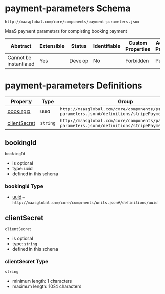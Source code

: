 # payment-parameters Schema

```
http://maasglobal.com/core/components/payment-parameters.json
```

MaaS payment parameters for completing booking payment

| Abstract               | Extensible | Status  | Identifiable | Custom Properties | Additional Properties | Defined In                                                         |
| ---------------------- | ---------- | ------- | ------------ | ----------------- | --------------------- | ------------------------------------------------------------------ |
| Cannot be instantiated | Yes        | Develop | No           | Forbidden         | Permitted             | [core/components/payment-parameters.json](payment-parameters.json) |

# payment-parameters Definitions

| Property                      | Type     | Group                                                                                                |
| ----------------------------- | -------- | ---------------------------------------------------------------------------------------------------- |
| [bookingId](#bookingid)       | uuid     | `http://maasglobal.com/core/components/payment-parameters.json#/definitions/stripePaymentParameters` |
| [clientSecret](#clientsecret) | `string` | `http://maasglobal.com/core/components/payment-parameters.json#/definitions/stripePaymentParameters` |

## bookingId

`bookingId`

- is optional
- type: uuid
- defined in this schema

### bookingId Type

- [uuid](units.md) – `http://maasglobal.com/core/components/units.json#/definitions/uuid`

## clientSecret

`clientSecret`

- is optional
- type: `string`
- defined in this schema

### clientSecret Type

`string`

- minimum length: 1 characters
- maximum length: 1024 characters
